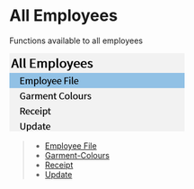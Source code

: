 # All Employees

Functions available to all employees

![All Employees](../../.attachments/Documentation/AllEmployees.png "All Employees")

> - [Employee File](All-Employees/Employee-File.md)
> - [Garment-Colours](All-Employees/Garment-Colours.md)
> - [Receipt](All-Employees/Receipt.md)
> - [Update](All-Employees/Update.md)